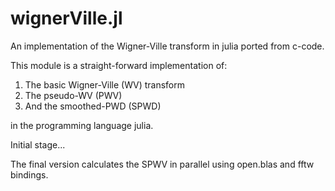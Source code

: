 wignerVille.jl
==============

An implementation of the Wigner-Ville transform in julia
ported from c-code. 

This module is a straight-forward implementation of:

1. The basic Wigner-Ville (WV) transform <br>
2. The pseudo-WV (PWV) <br>
3. And the smoothed-PWD (SPWD)

in the programming language julia.

Initial stage...

The final version calculates the SPWV in parallel using 
open.blas and fftw bindings.


